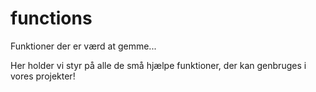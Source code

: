 # functions
Funktioner der er værd at gemme...

Her holder vi styr på alle de små hjælpe funktioner, der kan genbruges i vores projekter!
